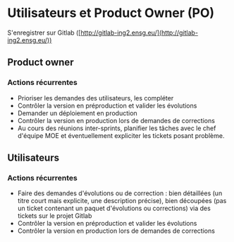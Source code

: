# Utilisateurs et Product Owner (PO)

S'enregistrer sur Gitlab ([http://gitlab-ing2.ensg.eu/](http://gitlab-ing2.ensg.eu/))

## Product owner

### Actions récurrentes

* Prioriser les demandes des utilisateurs, les compléter
* Contrôler la version en préproduction et valider les évolutions
* Demander un déploiement en production
* Contrôler la version en production lors de demandes de corrections
* Au cours des réunions inter-sprints, planifier les tâches avec le chef d'équipe MOE et éventuellement expliciter les tickets posant problème.

## Utilisateurs

### Actions récurrentes

* Faire des demandes d'évolutions ou de correction : bien détaillées (un titre court mais explicite, une description précise), bien découpées (pas un ticket contenant un paquet d'évolutions ou corrections) via des tickets sur le projet Gitlab
* Contrôler la version en préproduction et valider les évolutions
* Contrôler la version en production lors de demandes de corrections
